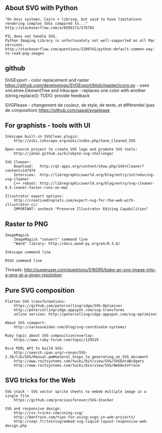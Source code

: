 
About SVG with Python
----------------------

    "On Unix systems, Cairo + librsvg, but said to have limitations rendering complex SVGs compared to..."
    http://stackoverflow.com/a/6599172/578783

    PIL does not handle SVG.
    Python Imaging Library is unfortunately not well-supported on all Mac versions.
    http://stackoverflow.com/questions/2200742/python-default-common-way-to-read-png-images


github
-------

SVGExport - color replacement and raster
    https://github.com/developingo/SVGExport/blob/master/icons.py
    - uses xml.etree.ElementTree and Inkscape
    - replaces one color with another (string.replace())
    TODO: provide feedback

SVGPlease - changement de couleur, de style, de texte, et différentiel (pas de composition)
    https://github.com/sapal/svgplease


For graphists - tools with UI
------------------------------

    Inkscape built-in SVGClean plugin:
        http://wiki.inkscape.org/wiki/index.php/Save_Cleaned_SVG

    Open-source project to create SVG logo and promote SVG tools:
        http://johan.github.io/kilobyte-svg-challenge/

    SVG Cleaner: 
        Download:	http://qt-apps.org/content/show.php/SVG+Cleaner?content=147974
        Interview:  http://libregraphicsworld.org/blog/entry/introducing-svg-cleaner
        C++ reboot: http://libregraphicsworld.org/blog/entry/svg-cleaner-0.5-leaner-faster-runs-on-mac

    Illustrator export options:
        http://creativedroplets.com/export-svg-for-the-web-with-illustrator-cc/
        IMPORTANT: uncheck "Preserve Illustrator Editing Capabilities"


Raster to PNG
-----------------------
    ImageMagick
        ImageMagick "convert" command line
        "Wand" library: http://docs.wand-py.org/en/0.3.8/
        
    Inkscape command line

    RSVG command line

Threads:
    http://superuser.com/questions/516095/bake-an-svg-image-into-a-png-at-a-given-resolution


Pure SVG composition
---------------------
    Flatten SVG transformations:
        https://github.com/petercollingridge/SVG-Optimiser
        http://petercollingridge.appspot.com/svg-transforms
        online version: http://petercollingridge.appspot.com/svg-optimiser

    About SVG viewport:
        http://sarasoueidan.com/blog/svg-coordinate-systems/

    Ruby topic about SVG composition/overlay:
        https://www.ruby-forum.com/topic/129319

    Nice PERL API to build SVG:
        http://search.cpan.org/~ronan/SVG-2.36/lib/SVG/Manual.pm#General_Steps_to_generating_an_SVG_document
        http://www.roitsystems.com/twiki/bin/view/SVG/SVGDataWidgets
        http://www.roitsystems.com/twiki/bin/view/SVG/WebAutoTrace


SVG tricks for the Web
-----------------------

    SVG stack - SVG vector sprite sheets to embeb multiple image in a single file
        https://github.com/preciousforever/SVG-Stacker

    SVG and responsive design:
        http://css-tricks.com/using-svg/
        http://benfrain.com/tips-for-using-svgs-in-web-projects/
        http://soqr.fr/testsvg/embed-svg-liquid-layout-responsive-web-design.php
